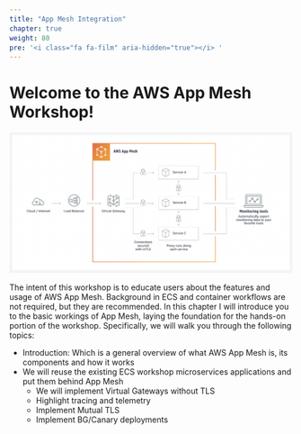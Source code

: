 ```yaml
---
title: "App Mesh Integration"
chapter: true
weight: 80
pre: '<i class="fa fa-film" aria-hidden="true"></i> '
---
```


# Welcome to the AWS App Mesh Workshop!

![app-mesh-architecture](images/welcome-appmesh-architecture-reference.png)

The intent of this workshop is to educate users about the features and usage of AWS App Mesh. Background in ECS and container workflows are not required, but they are recommended. In this chapter I will introduce you to the basic workings of App Mesh, laying the foundation for the hands-on portion of the workshop. Specifically, we will walk you through the following topics:

- Introduction: Which is a general overview of what AWS App Mesh is, its components and how it works
- We will reuse the existing ECS workshop microservices applications and put them behind App Mesh
    - We will implement Virtual Gateways without TLS
    - Highlight tracing and telemetry
    - Implement Mutual TLS
    - Implement BG/Canary deployments


